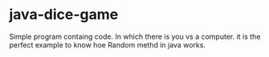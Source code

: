 # java-dice-game

Simple program containg code.
In which there is you  vs a computer.
it is the perfect example to know hoe Random methd in java works.
